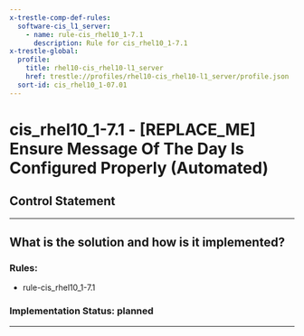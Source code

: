 ```yaml
---
x-trestle-comp-def-rules:
  software-cis_l1_server:
    - name: rule-cis_rhel10_1-7.1
      description: Rule for cis_rhel10_1-7.1
x-trestle-global:
  profile:
    title: rhel10-cis_rhel10-l1_server
    href: trestle://profiles/rhel10-cis_rhel10-l1_server/profile.json
  sort-id: cis_rhel10_1-07.01
---
```


# cis_rhel10_1-7.1 - \[REPLACE_ME\] Ensure Message Of The Day Is Configured Properly (Automated)

## Control Statement

______________________________________________________________________

## What is the solution and how is it implemented?

<!-- For implementation status enter one of: implemented, partial, planned, alternative, not-applicable -->

<!-- Note that the list of rules under ### Rules: is read-only and changes will not be captured after assembly to JSON -->

<!-- Add control implementation description here for control: cis_rhel10_1-7.1 -->

### Rules:

  - rule-cis_rhel10_1-7.1

### Implementation Status: planned

______________________________________________________________________
